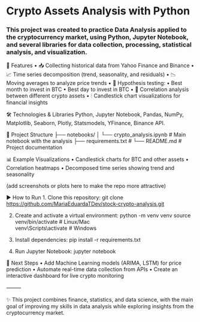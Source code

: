# Crypto Assets Analysis with Python

### This project was created to practice Data Analysis applied to the cryptocurrency market, using Python, Jupyter Notebook, and several libraries for data collection, processing, statistical analysis, and visualization.


🚀 Features
	•	📥 Collecting historical data from Yahoo Finance and Binance
	•	📈 Time series decomposition (trend, seasonality, and residuals)
	•	📉 Moving averages to analyze price trends
	•	🔎 Hypothesis testing:
	•	Best month to invest in BTC
	•	Best day to invest in BTC
	•	🔗 Correlation analysis between different crypto assets
	•	🕯 Candlestick chart visualizations for financial insights


🛠 Technologies & Libraries
Python, Jupyter Notebook, Pandas, NumPy, Matplotlib, Seaborn, Plotly, Statsmodels, YFinance, Binance API.


📂 Project Structure
├── notebooks/
│   └── crypto_analysis.ipynb   # Main notebook with the analysis
├── requirements.txt            # 
└── README.md                   # Project documentation


📊 Example Visualizations
	•	Candlestick charts for BTC and other assets
	•	Correlation heatmaps
	•	Decomposed time series showing trend and seasonality

(add screenshots or plots here to make the repo more attractive)


▶ How to Run
	1.	Clone this repository:
    git clone https://github.com/MariaEduardaTDev/stock-crypto-analysis.git

2.	Create and activate a virtual environment:
    python -m venv venv
    source venv/bin/activate   # Linux/Mac  
    venv\Scripts\activate      # Windows
  	
3.	Install dependencies:
    pip install -r requirements.txt

4.	Run Jupyter Notebook:
    jupyter notebook


📌 Next Steps
	•	Add Machine Learning models (ARIMA, LSTM) for price prediction
	•	Automate real-time data collection from APIs
	•	Create an interactive dashboard for live crypto monitoring

⸻

✨ This project combines finance, statistics, and data science, with the main goal of improving my skills in data analysis while exploring insights from the cryptocurrency market.
   
